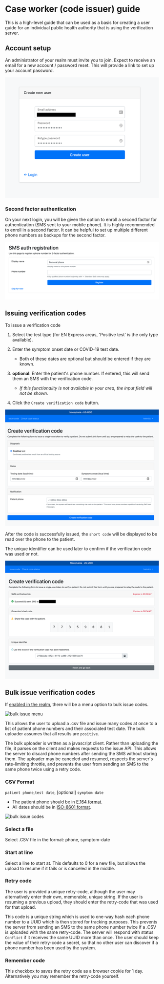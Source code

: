 # Case worker (code issuer) guide

This is a high-level guide that can be used as a basis for creating a user guide
for an individual public health authority that is using the verification server.

## Account setup

An administrator of your realm must invite you to join.
Expect to receive an email for a new account / password reset.
This will provide a link to set up your account password.

![new user](images/users/step02.png "Create a password")

### Second factor authentication

On your next login, you will be given the option to enroll a second factor for authentication (SMS sent to your mobile phone). It is highly recommended to enroll in a second factor. It can be helpful to set up multiple different phone numbers as backups for the second factor.

![new user](images/users/step04.png "second factor")

## Issuing verification codes

To issue a verification code

1. Select the test type (for EN Express areas, 'Positive test' is the only type available).

2. Enter the symptom onset date or COVID-19 test date.

    * Both of these dates are optional but should be entered if they are known.

3. __optional__: Enter the patient's phone number. If entered, this will send them an SMS with the verification code.

    * _If this functionality is not available in your area, the input field will not be shown._

4. Click the `Create verification code` button.

![issue code](images/users/issue01.png "issue code")

After the code is successfully issued, the `short code` will be displayed to be read over the phone to the patient.

The unique identifier can be used later to confirm if the verification code was used or not.

![issue code](images/users/issue02.png "view code")

## Bulk issue verification codes

If [enabled in the realm](/realm-admin-guide.md#bulk-issue-codes), there will be a menu option to bulk issue codes.

![bulk issue menu](images/users/menu_bulk_issue.png "bulk issue menu")

This allows the user to upload a .csv file and issue many codes at once to a list of patient phone numbers and their associated test date. The bulk uploader assumes that all results are `positive`.

The bulk uploader is written as a javascript client. Rather than uploading the file, it parses on the client and makes requests to the issue API. This allows the server to discard phone numbers after sending the SMS without storing them. The uploader may be canceled and resumed, respects the server's rate-limiting throttle, and prevents the user from sending an SMS to the same phone twice using a retry code.

### CSV Format
`patient phone`,`test date`, [optional] `symptom date`

* The patient phone should be in [E.164 format](https://www.twilio.com/docs/glossary/what-e164).
* All dates should be in [ISO-8601 format](https://www.iso.org/iso-8601-date-and-time-format.html).

![bulk issue codes](images/users/bulk_issue.png "bulk issue codes")

### Select a file
Select .CSV file in the format: phone, symptom-date

### Start at line
Select a line to start at. This defaults to 0 for a new file, but allows the upload to resume if it fails or is canceled in the middle.

### Retry code
The user is provided a unique retry-code, although the user may alternatively enter their own, memorable, unique string. If the user is resuming a previous upload, they should enter the retry-code that was used for that upload.

This code is a unique string which is used to one-way hash each phone number to a UUID which is then stored for tracking purposes. This prevents the server from sending an SMS to the same phone number twice if a .CSV is uploaded with the same retry-code. The server will respond with status `Conflict` if it receives the same UUID more than once. The user should keep the value of their retry-code a secret, so that no other user can discover if a phone number has been used by the system.

### Remember code
This checkbox to saves the retry code as a browser cookie for 1 day. Alternatively you may remember the retry-code yourself.

